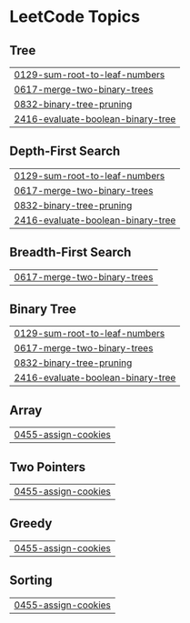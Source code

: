 

<!---LeetCode Topics Start-->
# LeetCode Topics
## Tree
|  |
| ------- |
| [0129-sum-root-to-leaf-numbers](https://github.com/shashiv367/LeetCode/tree/master/0129-sum-root-to-leaf-numbers) |
| [0617-merge-two-binary-trees](https://github.com/shashiv367/LeetCode/tree/master/0617-merge-two-binary-trees) |
| [0832-binary-tree-pruning](https://github.com/shashiv367/LeetCode/tree/master/0832-binary-tree-pruning) |
| [2416-evaluate-boolean-binary-tree](https://github.com/shashiv367/LeetCode/tree/master/2416-evaluate-boolean-binary-tree) |
## Depth-First Search
|  |
| ------- |
| [0129-sum-root-to-leaf-numbers](https://github.com/shashiv367/LeetCode/tree/master/0129-sum-root-to-leaf-numbers) |
| [0617-merge-two-binary-trees](https://github.com/shashiv367/LeetCode/tree/master/0617-merge-two-binary-trees) |
| [0832-binary-tree-pruning](https://github.com/shashiv367/LeetCode/tree/master/0832-binary-tree-pruning) |
| [2416-evaluate-boolean-binary-tree](https://github.com/shashiv367/LeetCode/tree/master/2416-evaluate-boolean-binary-tree) |
## Breadth-First Search
|  |
| ------- |
| [0617-merge-two-binary-trees](https://github.com/shashiv367/LeetCode/tree/master/0617-merge-two-binary-trees) |
## Binary Tree
|  |
| ------- |
| [0129-sum-root-to-leaf-numbers](https://github.com/shashiv367/LeetCode/tree/master/0129-sum-root-to-leaf-numbers) |
| [0617-merge-two-binary-trees](https://github.com/shashiv367/LeetCode/tree/master/0617-merge-two-binary-trees) |
| [0832-binary-tree-pruning](https://github.com/shashiv367/LeetCode/tree/master/0832-binary-tree-pruning) |
| [2416-evaluate-boolean-binary-tree](https://github.com/shashiv367/LeetCode/tree/master/2416-evaluate-boolean-binary-tree) |
## Array
|  |
| ------- |
| [0455-assign-cookies](https://github.com/shashiv367/LeetCode/tree/master/0455-assign-cookies) |
## Two Pointers
|  |
| ------- |
| [0455-assign-cookies](https://github.com/shashiv367/LeetCode/tree/master/0455-assign-cookies) |
## Greedy
|  |
| ------- |
| [0455-assign-cookies](https://github.com/shashiv367/LeetCode/tree/master/0455-assign-cookies) |
## Sorting
|  |
| ------- |
| [0455-assign-cookies](https://github.com/shashiv367/LeetCode/tree/master/0455-assign-cookies) |
<!---LeetCode Topics End-->